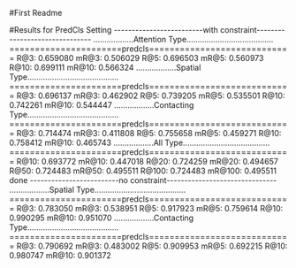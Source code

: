 #First Readme


#Results for PredCls Setting 
-------------------------with constraint-------------------------------
..................Attention Type.......................................
======================predcls============================
R@3: 0.659080
mR@3: 0.506029
R@5: 0.696503
mR@5: 0.560973
R@10: 0.699111
mR@10: 0.566324
..................Spatial Type.........................................
======================predcls============================
R@3: 0.696137
mR@3: 0.462902
R@5: 0.739205
mR@5: 0.535501
R@10: 0.742261
mR@10: 0.544447
..................Contacting Type.........................................
======================predcls============================
R@3: 0.714474
mR@3: 0.411808
R@5: 0.755658
mR@5: 0.459271
R@10: 0.758412
mR@10: 0.465743
..................All Type.......................................
======================predcls============================
R@10: 0.693772
mR@10: 0.447018
R@20: 0.724259
mR@20: 0.494657
R@50: 0.724483
mR@50: 0.495511
R@100: 0.724483
mR@100: 0.495511
done
-------------------------no constraint-------------------------------
..................Spatial Type.........................................
======================predcls============================
R@3: 0.783050
mR@3: 0.538951
R@5: 0.917923
mR@5: 0.759614
R@10: 0.990295
mR@10: 0.951070
..................Contacting Type.........................................
======================predcls============================
R@3: 0.790692
mR@3: 0.483002
R@5: 0.909953
mR@5: 0.692215
R@10: 0.980747
mR@10: 0.901372

